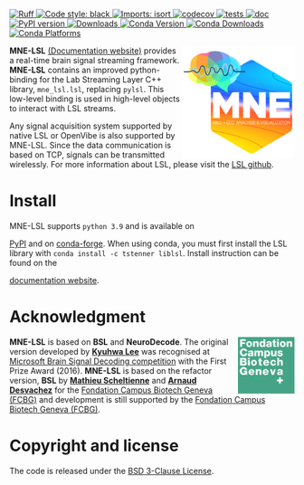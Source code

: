 [
![Ruff](https://img.shields.io/endpoint?url=https://raw.githubusercontent.com/astral-sh/ruff/main/assets/badge/v2.json)
](https://github.com/astral-sh/ruff)
[
![Code style: black](https://img.shields.io/badge/code%20style-black-000000.svg)
](https://github.com/psf/black)
[
![Imports: isort](https://img.shields.io/badge/%20imports-isort-%231674b1?style=flat&labelColor=ef8336)
](https://pycqa.github.io/isort/)
[
![codecov](https://codecov.io/gh/mne-tools/mne-lsl/graph/badge.svg?token=Xoeh6T13qi)
](https://codecov.io/gh/mne-tools/mne-lsl)
[
![tests](https://github.com/mne-tools/mne-lsl/actions/workflows/pytest.yaml/badge.svg?branch=main)
](https://github.com/mne-tools/mne-lsl/actions/workflows/pytest.yaml)
[
![doc](https://github.com/mne-tools/mne-lsl/actions/workflows/doc.yaml/badge.svg?branch=main)
](https://github.com/mne-tools/mne-lsl/actions/workflows/doc.yaml)
[
![PyPI version](https://badge.fury.io/py/mne-lsl.svg)
](https://badge.fury.io/py/mne-lsl)
[
![Downloads](https://static.pepy.tech/badge/mne-lsl)
](https://pepy.tech/project/mne-lsl)
[
![Conda Version](https://img.shields.io/conda/vn/conda-forge/mne-lsl.svg)
](https://anaconda.org/conda-forge/mne-lsl)
[
![Conda Downloads](https://img.shields.io/conda/dn/conda-forge/mne-lsl.svg)
](https://anaconda.org/conda-forge/mne-lsl)
[
![Conda Platforms](https://img.shields.io/conda/pn/conda-forge/mne-lsl.svg)
](https://anaconda.org/conda-forge/mne-lsl)

<img align="right" src="https://raw.githubusercontent.com/mne-tools/mne-lsl/main/doc/_static/logos/logo-mne-hex.svg" alt="logo" width="200"/>

**MNE-LSL** [(Documentation website)](https://mne.tools/mne-lsl)
provides a real-time brain signal streaming framework.
**MNE-LSL** contains an improved python-binding for the Lab Streaming Layer C++ library,
`mne_lsl.lsl`, replacing `pylsl`. This low-level binding is used in high-level objects
to interact with LSL streams.

Any signal acquisition system supported by native LSL or OpenVibe is also
supported by MNE-LSL. Since the data communication is based on TCP, signals can be
transmitted wirelessly. For more information about LSL, please visit the
[LSL github](https://github.com/sccn/labstreaminglayer).

# Install

MNE-LSL supports `python 3.9` and is available on

[PyPI](https://pypi.org/project/mne-lsl/) and on
[conda-forge](https://anaconda.org/conda-forge/mne-lsl).
When using conda, you must first install the LSL library with `conda install -c tstenner liblsl`.
Install instruction can be found on the

[documentation website](https://mne.tools/mne-lsl/stable/resources/install.html).

# Acknowledgment

<img align="right" src="https://raw.githubusercontent.com/mne-tools/mne-lsl/main/doc/_static/partners/FCBG.svg" width=100>


**MNE-LSL** is based on **BSL** and **NeuroDecode**. The original version developed by
[**Kyuhwa Lee**](https://github.com/dbdq) was recognised at
[Microsoft Brain Signal Decoding competition](https://github.com/dbdq/microsoft_decoding)
with the First Prize Award (2016).
**MNE-LSL** is based on the refactor version, **BSL** by
[**Mathieu Scheltienne**](https://github.com/mscheltienne) and
[**Arnaud Desvachez**](https://github.com/dnastars) for the
[Fondation Campus Biotech Geneva (FCBG)](https://github.com/fcbg-hnp-meeg) and
development is still supported by the
[Fondation Campus Biotech Geneva (FCBG)](https://hnp.fcbg.ch/).

# Copyright and license

The code is released under the
[BSD 3-Clause License](https://opensource.org/license/bsd-3-clause/).
